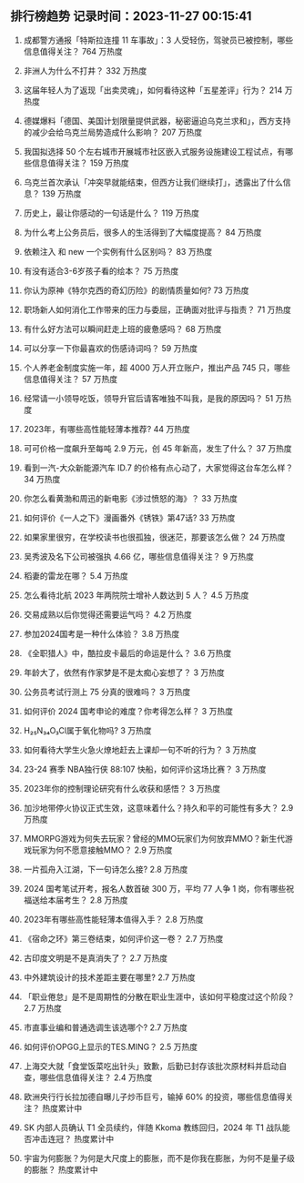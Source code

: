 
## 排行榜趋势 记录时间：2023-11-27 00:15:41
  
  1. 成都警方通报「特斯拉连撞 11 车事故」：3 人受轻伤，驾驶员已被控制，哪些信息值得关注？ 764 万热度
    
  2. 非洲人为什么不打井？ 332 万热度
    
  3. 这届年轻人为了返现「出卖灵魂」，如何看待这种「五星差评」行为？ 214 万热度
    
  4. 德媒爆料「德国、美国计划限量提供武器，秘密逼迫乌克兰求和」，西方支持的减少会给乌克兰局势造成什么影响？ 207 万热度
    
  5. 我国拟选择 50 个左右城市开展城市社区嵌入式服务设施建设工程试点，有哪些信息值得关注？ 159 万热度
    
  6. 乌克兰首次承认「冲突早就能结束，但西方让我们继续打」，透露出了什么信息？ 139 万热度
    
  7. 历史上，最让你感动的一句话是什么？ 119 万热度
    
  8. 为什么考上公务员后，很多人的生活得到了大幅度提高？ 84 万热度
    
  9. 依赖注入 和 new 一个实例有什么区别吗？ 83 万热度
    
  10. 有没有适合3-6岁孩子看的绘本？ 75 万热度
    
  11. 你认为原神《特尔克西的奇幻历险》的剧情质量如何? 73 万热度
    
  12. 职场新人如何消化工作带来的压力与委屈，正确面对批评与指责？ 71 万热度
    
  13. 有什么好方法可以瞬间赶走上班的疲惫感吗？ 68 万热度
    
  14. 可以分享一下你最喜欢的伤感诗词吗？ 59 万热度
    
  15. 个人养老金制度实施一年，超 4000 万人开立账户，推出产品 745 只，哪些信息值得关注？ 57 万热度
    
  16. 经常请一小领导吃饭，领导升官后请客唯独不叫我，是我的原因吗？ 51 万热度
    
  17. 2023年，有哪些高性能轻薄本推荐? 44 万热度
    
  18. 可可价格一度飙升至每吨 2.9 万元，创 45 年新高，发生了什么？ 37 万热度
    
  19. 看到一汽-大众新能源汽车 ID.7 的价格有点心动了，大家觉得这台车怎么样？ 34 万热度
    
  20. 你怎么看黄渤和周迅的新电影《涉过愤怒的海》？ 33 万热度
    
  21. 如何评价《一人之下》漫画番外《锈铁》第47话? 33 万热度
    
  22. 如果家里很穷，在学校读书也很孤独，很迷茫，那要该怎么做？ 24 万热度
    
  23. 吴秀波及名下公司被强执 4.66 亿，哪些信息值得关注？ 9 万热度
    
  24. 稻妻的雷龙在哪？ 5.4 万热度
    
  25. 怎么看待北航 2023 年两院院士增补人数达到 5 人？ 4.5 万热度
    
  26. 交易成熟以后你觉得还需要运气吗？ 4.2 万热度
    
  27. 参加2024国考是一种什么体验？ 3.8 万热度
    
  28. 《全职猎人》中，酷拉皮卡最后的命运是什么？ 3.6 万热度
    
  29. 年龄大了，依然有作家梦是不是太痴心妄想了？ 3 万热度
    
  30. 公务员考试行测上 75 分真的很难吗？ 3 万热度
    
  31. 如何评价 2024 国考申论的难度？你考得怎么样？ 3 万热度
    
  32. H₂₅N₃₄O₃Cl属于氧化物吗? 3 万热度
    
  33. 如何看待大学生火急火燎地赶去上课却一句不听的行为？ 3 万热度
    
  34. 23-24 赛季 NBA独行侠 88:107 快船，如何评价这场比赛？ 3 万热度
    
  35. 2023年你的控制理论研究有什么收获和感悟？ 3 万热度
    
  36. 加沙地带停火协议正式生效，这意味着什么？持久和平的可能性有多大？ 2.9 万热度
    
  37. MMORPG游戏为何失去玩家？曾经的MMO玩家们为何放弃MMO？新生代游戏玩家为何不愿意接触MMO？ 2.9 万热度
    
  38. 一片孤舟入江湖，下一句诗怎么接? 2.8 万热度
    
  39. 2024 国考笔试开考，报名人数首破 300 万，平均 77 人争 1 岗，你有哪些祝福送给本届考生？ 2.8 万热度
    
  40. 2023年有哪些高性能轻薄本值得入手？ 2.8 万热度
    
  41. 《宿命之环》第三卷结束，如何评价这一卷？ 2.7 万热度
    
  42. 古印度文明是不是真消失了？ 2.7 万热度
    
  43. 中外建筑设计的技术差距主要在哪里? 2.7 万热度
    
  44. 「职业倦怠」是不是周期性的分散在职业生涯中，该如何平稳度过这个阶段？ 2.7 万热度
    
  45. 市直事业编和普通选调生该选哪个? 2.7 万热度
    
  46. 如何评价OPGG上显示的TES.MING？ 2.5 万热度
    
  47. 上海交大就「食堂饭菜吃出针头」致歉，后勤已封存该批次原材料并启动自查，哪些信息值得关注？ 2.4 万热度
    
  48. 欧洲央行行长拉加德自曝儿子炒币巨亏，输掉 60% 的投资，哪些信息值得关注？ 热度累计中
    
  49. SK 内部人员确认 T1 全员续约，伴随 Kkoma 教练回归，2024 年 T1 战队能否冲击连冠？ 热度累计中
    
  50. 宇宙为何膨胀？为何是大尺度上的膨胀，而不是你我在膨胀，为何不是量子级的膨胀？ 热度累计中
    